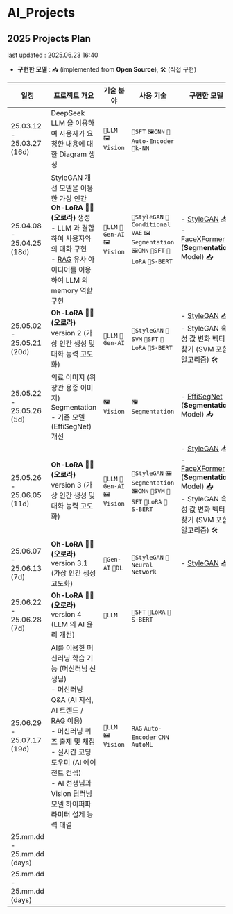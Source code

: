 # AI_Projects

## 2025 Projects Plan

last updated : 2025.06.23 16:40

* **구현한 모델** : 📥 (implemented from **Open Source**), 🛠 (직접 구현)

| 일정                         | 프로젝트 개요                                                                                                                                                                                                                                                                             | 기술 분야                                     | 사용 기술                                                                                                             | 구현한 모델                                                                                                                                                                                                           | 링크                                  |
|----------------------------|-------------------------------------------------------------------------------------------------------------------------------------------------------------------------------------------------------------------------------------------------------------------------------------|-------------------------------------------|-------------------------------------------------------------------------------------------------------------------|------------------------------------------------------------------------------------------------------------------------------------------------------------------------------------------------------------------|-------------------------------------|
| 25.03.12 - 25.03.27 (16d)  | DeepSeek LLM 을 이용하여 사용자가 요청한 내용에 대한 Diagram 생성                                                                                                                                                                                                                                      | ```📜LLM``` ```🖼Vision```                | ```📜SFT``` ```🖼CNN``` ```🧠Auto-Encoder``` ```🤖k-NN```                                                         |                                                                                                                                                                                                                  | [링크](2025_03_12_DeepSeek_LLM)       |
| 25.04.08 - 25.04.25 (18d)  | StyleGAN 개선 모델을 이용한 가상 인간 **Oh-LoRA 👱‍♀️ (오로라)** 생성<br>- LLM 과 결합하여 사용자와의 대화 구현<br>- [RAG](https://github.com/WannaBeSuperteur/AI-study/blob/main/AI%20Basics/LLM%20Basics/LLM_%EA%B8%B0%EC%B4%88_RAG.md) 유사 아이디어를 이용하여 LLM 의 memory 역할 구현                                         | ```📜LLM``` ```🎨Gen-AI``` ```🖼Vision``` | ```🎨StyleGAN``` ```🎨Conditional VAE``` ```🖼Segmentation``` ```🖼CNN``` ```📜SFT``` ```📜LoRA``` ```📜S-BERT``` | - [StyleGAN](https://github.com/genforce/genforce/tree/master/models) 📥<br>- [FaceXFormer](https://kartik-3004.github.io/facexformer/) (**Segmentation** Model) 📥                                              | [링크](2025_04_08_OhLoRA)             |
| 25.05.02 - 25.05.21 (20d)  | **Oh-LoRA 👱‍♀️ (오로라)** version 2 (가상 인간 생성 및 대화 능력 고도화)                                                                                                                                                                                                                            | ```📜LLM``` ```🎨Gen-AI```                | ```🎨StyleGAN``` ```🤖SVM``` ```📜SFT``` ```📜LoRA``` ```📜S-BERT```                                              | - [StyleGAN](https://github.com/genforce/genforce/tree/master/models) 📥<br>- StyleGAN 속성 값 변화 벡터 찾기 (SVM 포함 알고리즘) 🛠                                                                                            | [링크](2025_05_02_OhLoRA_v2)          |
| 25.05.22 - 25.05.26 (5d)   | 의료 이미지 (위장관 용종 이미지) Segmentation<br>- 기존 모델 (EffiSegNet) 개선                                                                                                                                                                                                                         | ```🖼Vision```                            | ```🖼Segmentation```                                                                                              | - [EffiSegNet](https://github.com/ivezakis/effisegnet/tree/main) (**Segmentation** Model) 📥                                                                                                                     | [링크](2025_05_22_Improve_EffiSegNet) |
| 25.05.26 - 25.06.05 (11d)  | **Oh-LoRA 👱‍♀️ (오로라)** version 3 (가상 인간 생성 및 대화 능력 고도화)                                                                                                                                                                                                                            | ```📜LLM``` ```🎨Gen-AI``` ```🖼Vision``` | ```🎨StyleGAN``` ```🖼Segmentation``` ```🖼CNN``` ```🤖SVM``` ```📜SFT``` ```📜LoRA``` ```📜S-BERT```             | - [StyleGAN](https://github.com/genforce/genforce/tree/master/models) 📥<br>- [FaceXFormer](https://kartik-3004.github.io/facexformer/) (**Segmentation** Model) 📥<br>- StyleGAN 속성 값 변화 벡터 찾기 (SVM 포함 알고리즘) 🛠 | [링크](2025_05_26_OhLoRA_v3)          |
| 25.06.07 - 25.06.13 (7d)   | **Oh-LoRA 👱‍♀️ (오로라)** version 3.1 (가상 인간 생성 고도화)                                                                                                                                                                                                                                  | ```🎨Gen-AI``` ```🧠DL```                 | ```🎨StyleGAN``` ```🧠Neural Network```                                                                           | - [StyleGAN](https://github.com/genforce/genforce/tree/master/models) 📥                                                                                                                                         | [링크](2025_06_07_OhLoRA_v3_1)        |
| 25.06.22 - 25.06.28 (7d)   | **Oh-LoRA 👱‍♀️ (오로라)** version 4 (LLM 의 AI 윤리 개선)                                                                                                                                                                                                                                  | ```📜LLM```                               | ```📜SFT``` ```📜LoRA``` ```📜S-BERT```                                                                           |                                                                                                                                                                                                                  |                                     |
| 25.06.29 - 25.07.17 (19d)  | AI를 이용한 머신러닝 학습 기능 (머신러닝 선생님)<br>- 머신러닝 Q&A (AI 지식, AI 트렌드 / [RAG](https://github.com/WannaBeSuperteur/AI-study/blob/main/AI%20Basics/LLM%20Basics/LLM_%EA%B8%B0%EC%B4%88_RAG.md) 이용)<br>- 머신러닝 퀴즈 출제 및 채점<br>- 실시간 코딩 도우미 (AI 에이전트 컨셉)<br>- AI 선생님과 Vision 딥러닝 모델 하이퍼파라미터 설계 능력 대결 | ```📜LLM``` ```🖼Vision```                | ```RAG``` ```Auto-Encoder``` ```CNN``` ```AutoML```                                                               |                                                                                                                                                                                                                  |                                     |
| 25.mm.dd - 25.mm.dd (days) |                                                                                                                                                                                                                                                                                     |                                           |                                                                                                                   |                                                                                                                                                                                                                  |                                     |
| 25.mm.dd - 25.mm.dd (days) |                                                                                                                                                                                                                                                                                     |                                           |                                                                                                                   |                                                                                                                                                                                                                  |                                     |
